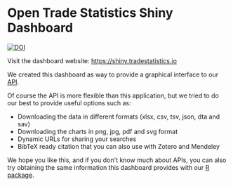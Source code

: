 # Open Trade Statistics Shiny Dashboard

[![DOI](https://zenodo.org/badge/DOI/10.5281/zenodo.3738793.svg)](https://doi.org/10.5281/zenodo.3738793)

Visit the dashboard website: https://shiny.tradestatistics.io

We created this dashboard as  way to provide a graphical interface to our [API](https://api.tradestatistics.io).

Of course the API is more flexible than this application, but we tried to do our best to provide useful options such as: 

* Downloading the data in different formats (xlsx, csv, tsv, json, dta and sav)
* Downloading the charts in png, jpg, pdf and svg format
* Dynamic URLs for sharing your searches
* BibTeX ready citation that you can also use with Zotero and Mendeley

We hope you like this, and if you don't know much about APIs, you can also try obtaining the same information this dashboard provides with our [R package](https://github.com/ropensci/tradestatistics/).

